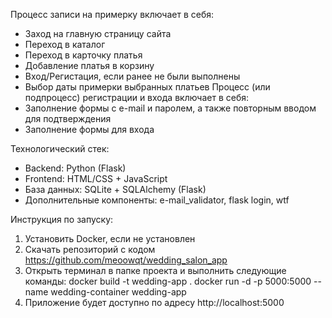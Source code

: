 Процесс записи на примерку включает в себя:
- Заход на главную страницу сайта
- Переход в каталог
- Переход в карточку платья
- Добавление платья в корзину
- Вход/Регистация, если ранее не были выполнены
- Выбор даты примерки выбранных платьев
Процесс (или подпроцесс) регистрации и входа включает в себя:
- Заполнение формы с e-mail и паролем, а также повторным вводом для подтверждения
- Заполнение формы для входа

Технологический стек:
- Backend: Python (Flask)
- Frontend: HTML/CSS + JavaScript
- База данных: SQLite + SQLAlchemy (Flask)
- Дополнительные компоненты: e-mail_validator, flask login, wtf

Инструкция по запуску:
1. Установить Docker, если не установлен
2. Скачать репозиторий с кодом https://github.com/meoowqt/wedding_salon_app
3. Открыть терминал в папке проекта и выполнить следующие команды:
docker build -t wedding-app .
docker run -d -p 5000:5000 --name wedding-container wedding-app
4. Приложение будет доступно по адресу http://localhost:5000

